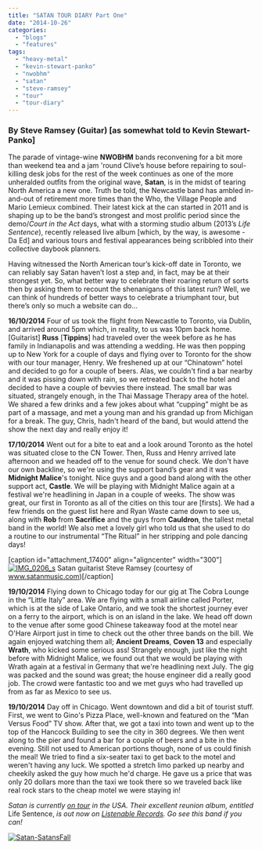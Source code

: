 ```yaml
---
title: "SATAN TOUR DIARY Part One"
date: "2014-10-26"
categories: 
  - "blogs"
  - "features"
tags: 
  - "heavy-metal"
  - "kevin-stewart-panko"
  - "nwobhm"
  - "satan"
  - "steve-ramsey"
  - "tour"
  - "tour-diary"
---
```


### By Steve Ramsey (Guitar) \[as somewhat told to Kevin Stewart-Panko\]

The parade of vintage-wine **NWOBHM** bands reconvening for a bit more than weekend tea and a jam 'round Clive’s house before repairing to soul-killing desk jobs for the rest of the week continues as one of the more unheralded outfits from the original wave, **Satan**, is in the midst of tearing North America a new one. Truth be told, the Newcastle band has ambled in-and-out of retirement more times than the Who, the Village People and Mario Lemieux combined. Their latest kick at the can started in 2011 and is shaping up to be the band’s strongest and most prolific period since the demo/_Court in the Act_ days, what with a storming studio album (2013’s _Life Sentence_), recently released live album \[which, by the way, is awesome - Da Ed\] and various tours and festival appearances being scribbled into their collective daybook planners.

Having witnessed the North American tour’s kick-off date in Toronto, we can reliably say Satan haven’t lost a step and, in fact, may be at their strongest yet. So, what better way to celebrate their roaring return of sorts then by asking them to recount the shenanigans of this latest run? Well, we can think of hundreds of better ways to celebrate a triumphant tour, but there’s only so much a website can do…

**16/10/2014** Four of us took the flight from Newcastle to Toronto, via Dublin, and arrived around 5pm which, in reality, to us was 10pm back home. \[Guitarist\] **Russ** \[**Tippins**\] had traveled over the week before as he has family in Indianapolis and was attending a wedding. He was then popping up to New York for a couple of days and flying over to Toronto for the show with our tour manager, Henry. We freshened up at our “Chinatown” hotel and decided to go for a couple of beers. Alas, we couldn't find a bar nearby and it was pissing down with rain, so we retreated back to the hotel and decided to have a couple of bevvies there instead. The small bar was situated, strangely enough, in the Thai Massage Therapy area of the hotel. We shared a few drinks and a few jokes about what “cupping” might be as part of a massage, and met a young man and his grandad up from Michigan for a break. The guy, Chris, hadn't heard of the band, but would attend the show the next day and really enjoy it!

**17/10/2014** Went out for a bite to eat and a look around Toronto as the hotel was situated close to the CN Tower. Then, Russ and Henry arrived late afternoon and we headed off to the venue for sound check. We don't have our own backline, so we're using the support band’s gear and it was **Midnight Malice**'s tonight. Nice guys and a good band along with the other support act, **Castle**. We will be playing with Midnight Malice again at a festival we're headlining in Japan in a couple of weeks. The show was great, our first in Toronto as all of the cities on this tour are \[firsts\]. We had a few friends on the guest list here and Ryan Waste came down to see us, along with **Rob** from **Sacrifice** and the guys from **Cauldron**, the tallest metal band in the world! We also met a lovely girl who told us that she used to do a routine to our instrumental “The Ritual” in her stripping and pole dancing days!

\[caption id="attachment\_17400" align="aligncenter" width="300"\][![IMG_0206_s](https://hellbound.ca/wp-content/uploads/2014/10/IMG_0206_s-300x225.jpg)](https://hellbound.ca/wp-content/uploads/2014/10/IMG_0206_s.jpg) Satan guitarist Steve Ramsey (courtesy of www.satanmusic.com)\[/caption\]

**19/10/2014** Flying down to Chicago today for our gig at The Cobra Lounge in the “Little Italy” area. We are flying with a small airline called Porter, which is at the side of Lake Ontario, and we took the shortest journey ever on a ferry to the airport, which is on an island in the lake. We head off down to the venue after some good Chinese takeaway food at the motel near O'Hare Airport just in time to check out the other three bands on the bill. We again enjoyed watching them all; **Ancient Dreams**, **Coven 13** and especially **Wrath**, who kicked some serious ass! Strangely enough, just like the night before with Midnight Malice, we found out that we would be playing with Wrath again at a festival in Germany that we're headlining next July. The gig was packed and the sound was great; the house engineer did a really good job. The crowd were fantastic too and we met guys who had travelled up from as far as Mexico to see us.

**19/10/2014** Day off in Chicago. Went downtown and did a bit of tourist stuff. First, we went to Gino's Pizza Place, well-known and featured on the “Man Versus Food” TV show. After that, we got a taxi into town and went up to the top of the Hancock Building to see the city in 360 degrees. We then went along to the pier and found a bar for a couple of beers and a bite in the evening. Still not used to American portions though, none of us could finish the meal! We tried to find a six-seater taxi to get back to the motel and weren't having any luck. We spotted a stretch limo parked up nearby and cheekily asked the guy how much he'd charge. He gave us a price that was only 20 dollars more than the taxi we took there so we traveled back like real rock stars to the cheap motel we were staying in!

_Satan is currently [on tour](http://www.satanmusic.com/?page_id=5) in the USA. Their excellent reunion album, entitled_ Life Sentence, _is out now on [Listenable Records](http://listenable.net/). Go see this band if you can!_

[![Satan-SatansFall](https://hellbound.ca/wp-content/uploads/2014/10/Satan-SatansFall.jpg)](https://hellbound.ca/wp-content/uploads/2014/10/Satan-SatansFall.jpg)
